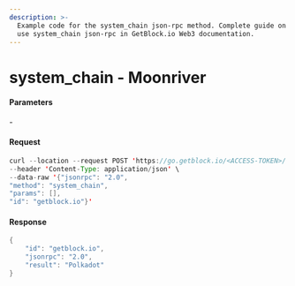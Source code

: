 ```yaml
---
description: >-
  Example code for the system_chain json-rpc method. Сomplete guide on how to
  use system_chain json-rpc in GetBlock.io Web3 documentation.
---
```


# system\_chain - Moonriver

#### Parameters

\-

#### Request

```java
curl --location --request POST 'https://go.getblock.io/<ACCESS-TOKEN>/' \
--header 'Content-Type: application/json' \
--data-raw '{"jsonrpc": "2.0",
"method": "system_chain",
"params": [],
"id": "getblock.io"}'
```

#### Response

```java
{
    "id": "getblock.io",
    "jsonrpc": "2.0",
    "result": "Polkadot"
}
```
